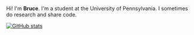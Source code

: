 Hi! I'm **Bruce**. I'm a student at the University of Pennsylvania. I sometimes do research and share code.

[![GitHub stats](https://github-readme-stats.vercel.app/api?username=brucewlee)](https://github.com/anuraghazra/github-readme-stats)

